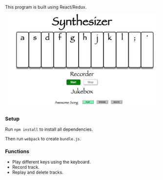 This program is built using React/Redux.

![Synthesizer Screenshoot](images/synthesizer.png)

### Setup
Run `npm install` to install all dependencies.

Then run `webpack` to create `bundle.js`.

### Functions

- Play different keys using the keyboard.
- Record track.
- Replay and delete tracks.
